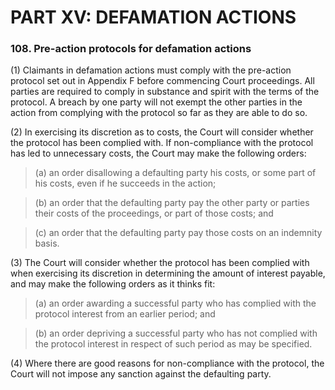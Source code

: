 # PART XV: DEFAMATION ACTIONS

### 108. Pre-action protocols for defamation actions <a href="#108-pre-action-protocols-for-defamation-actions" id="108-pre-action-protocols-for-defamation-actions"></a>

(1) Claimants in defamation actions must comply with the pre-action protocol set out in Appendix F before commencing Court proceedings. All parties are required to comply in substance and spirit with the terms of the protocol. A breach by one party will not exempt the other parties in the action from complying with the protocol so far as they are able to do so.

(2) In exercising its discretion as to costs, the Court will consider whether the protocol has been complied with. If non-compliance with the protocol has led to unnecessary costs, the Court may make the following orders:

> (a) an order disallowing a defaulting party his costs, or some part of his costs, even if he succeeds in the action;

> (b) an order that the defaulting party pay the other party or parties their costs of the proceedings, or part of those costs; and

> (c) an order that the defaulting party pay those costs on an indemnity basis.

(3) The Court will consider whether the protocol has been complied with when exercising its discretion in determining the amount of interest payable, and may make the following orders as it thinks fit:

> (a) an order awarding a successful party who has complied with the protocol interest from an earlier period; and

> (b) an order depriving a successful party who has not complied with the protocol interest in respect of such period as may be specified.

(4) Where there are good reasons for non-compliance with the protocol, the Court will not impose any sanction against the defaulting party.
